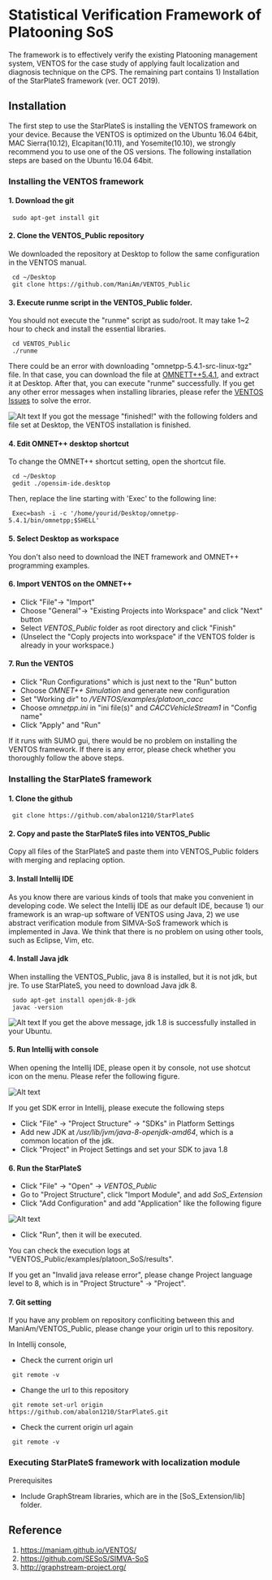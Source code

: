 # Statistical Verification Framework of Platooning SoS

The framework is to effectively verify the existing Platooning management system, VENTOS for the case study of applying fault localization and diagnosis technique on the CPS. The remaining part contains 1) Installation of the StarPlateS framework (ver. OCT 2019).

## Installation

The first step to use the StarPlateS is installing the VENTOS framework on your device. Because the VENTOS is optimized on the Ubuntu 16.04 64bit, MAC Sierra(10.12), Elcapitan(10.11), and Yosemite(10.10), we strongly recommend you to use one of the OS versions. 
The following installation steps are based on the Ubuntu 16.04 64bit.

### Installing the VENTOS framework

#### 1. Download the git
<pre><code> sudo apt-get install git </code></pre>

#### 2. Clone the VENTOS_Public repository

We downloaded the repository at Desktop to follow the same configuration in the VENTOS manual.
<pre><code> cd ~/Desktop
 git clone https://github.com/ManiAm/VENTOS_Public
</code></pre>

#### 3. Execute runme script in the VENTOS_Public folder.

You should not execute the "runme" script as sudo/root. 
It may take 1~2 hour to check and install the essential libraries. 
<pre><code> cd VENTOS_Public
 ./runme
</code></pre>
There could be an error with downloading "omnetpp-5.4.1-src-linux-tgz" file. In that case, you can download the file at [OMNETT++5.4.1](https://omnetpp.org/download/old.html), and extract it at Desktop. After that, you can execute "runme" successfully. 
If you get any other error messages when installing libraries, please refer the [VENTOS Issues](https://github.com/ManiAm/VENTOS_Public/issues) to solve the error. 

![Alt text](VENTOS_Public_Install_Finish.PNG)
If you got the message "finished!" with the following folders and file set at Desktop, the VENTOS installation is finished. 

#### 4. Edit OMNET++ desktop shortcut

To change the OMNET++ shortcut setting, open the shortcut file.
<pre><code> cd ~/Desktop 
 gedit ./opensim-ide.desktop
</code></pre>

Then, replace the line starting with 'Exec' to the following line:
<pre><code> Exec=bash -i -c '/home/yourid/Desktop/omnetpp-5.4.1/bin/omnetpp;$SHELL'
</code></pre>

#### 5. Select Desktop as workspace 

You don't also need to download the INET framework and OMNET++ programming examples. 

#### 6. Import VENTOS on the OMNET++
- Click "File"-> "Import" 
- Choose "General"-> "Existing Projects into Workspace" and click "Next" button
- Select *VENTOS_Public* folder as root directory and click "Finish"
 - (Unselect the "Coply projects into workspace" if the VENTOS folder is already in your workspace.)

#### 7. Run the VENTOS
- Click "Run Configurations" which is just next to the "Run" button
- Choose *OMNET++ Simulation* and generate new configuration
- Set "Working dir" to */VENTOS/examples/platoon_cacc*
- Choose *omnetpp.ini* in "ini file(s)" and *CACCVehicleStream1* in "Config name"
- Click "Apply" and "Run"

If it runs with SUMO gui, there would be no problem on installing the VENTOS framework. If there is any error, please check whether you thoroughly follow the above steps.

### Installing the StarPlateS framework

#### 1. Clone the github
<pre><code> git clone https://github.com/abalon1210/StarPlateS </code></pre>

#### 2. Copy and paste the StarPlateS files into VENTOS_Public
Copy all files of the StarPlateS and paste them into VENTOS_Public folders with merging and replacing option.

#### 3. Install Intellij IDE
As you know there are various kinds of tools that make you convenient in developing code. We select the Intellij IDE as our default IDE, because 1) our framework is an wrap-up software of VENTOS using Java, 2) we use abstract verification module from SIMVA-SoS framework which is implemented in Java. We think that there is no problem on using other tools, such as Eclipse, Vim, etc.

#### 4. Install Java jdk
When installing the VENTOS_Public, java 8 is installed, but it is not jdk, but jre. To use StarPlateS, you need to download Java jdk 8. 
<pre><code> sudo apt-get install openjdk-8-jdk 
 javac -version
</code></pre>

![Alt text](java_jdk_install.PNG)
If you get the above message, jdk 1.8 is successfully installed in your Ubuntu.

#### 5. Run Intellij with console
When opening the Intellij IDE, please open it by console, not use shotcut icon on the menu. Please refer the following figure.

![Alt text](run_ide.PNG)

If you get SDK error in Intellij, please execute the following steps 
- Click "File" -> "Project Structure" -> "SDKs" in Platform Settings
- Add new JDK at */usr/lib/jvm/java-8-openjdk-amd64*, which is a common location of the jdk.
- Click "Project" in Project Settings and set your SDK to java 1.8

#### 6. Run the StarPlateS 
- Click "File" -> "Open" -> *VENTOS_Public*
- Go to "Project Structure", click "Import Module", and add *SoS_Extension*
- Click "Add Configuration" and add "Application" like the following figure

![Alt text](Intellij_run_configuration.PNG)

- Click "Run", then it will be executed.

You can check the execution logs at "VENTOS_Public/examples/platoon_SoS/results".

If you get an "Invalid java release error", please change Project language level to 8, which is in "Project Structure" -> "Project".

#### 7. Git setting
If you have any problem on repository confliciting between this and ManiAm/VENTOS_Public, please change your origin url to this repository. 

In Intellij console, 
- Check the current origin url
<pre><code> git remote -v </code></pre>

- Change the url to this repository
<pre><code> git remote set-url origin https://github.com/abalon1210/StarPlateS.git </code></pre>

- Check the current origin url again
<pre><code> git remote -v </code></pre>

### Executing StarPlateS framework with localization module
Prerequisites
- Include GraphStream libraries, which are in the [SoS_Extension/lib] folder.

## Reference
1. https://maniam.github.io/VENTOS/
2. https://github.com/SESoS/SIMVA-SoS
3. http://graphstream-project.org/
